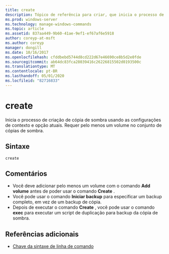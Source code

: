 ```yaml
---
title: create
description: Tópico de referência para criar, que inicia o processo de criação de cópia de sombra, usando o contexto atual e as configurações de opção.
ms.prod: windows-server
ms.technology: manage-windows-commands
ms.topic: article
ms.assetid: 837aa449-9b60-41ae-9ef1-ef67af6e5918
author: coreyp-at-msft
ms.author: coreyp
manager: dongill
ms.date: 10/16/2017
ms.openlocfilehash: cfddbebd5744d8cd222d67e46690ce8b5d2e0fde
ms.sourcegitcommit: ab64dc83fca28039416c26226815502d0193500c
ms.translationtype: MT
ms.contentlocale: pt-BR
ms.lasthandoff: 05/01/2020
ms.locfileid: "82716833"
---
```

# <a name="create"></a>create

Inicia o processo de criação de cópia de sombra usando as configurações de contexto e opção atuais. Requer pelo menos um volume no conjunto de cópias de sombra.

## <a name="syntax"></a>Sintaxe

```
create
```

## <a name="remarks"></a>Comentários

-   Você deve adicionar pelo menos um volume com o comando **Add volume** antes de poder usar o comando **Create** .
-   Você pode usar o comando **Iniciar backup** para especificar um backup completo, em vez de um backup de cópia.
-   Depois de executar o comando **Create** , você pode usar o comando **exec** para executar um script de duplicação para backup da cópia de sombra.

## <a name="additional-references"></a>Referências adicionais

- [Chave da sintaxe de linha de comando](command-line-syntax-key.md)